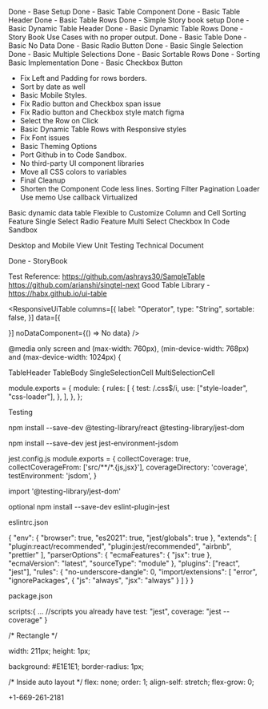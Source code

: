 Done - Base Setup
Done - Basic Table Component
Done - Basic Table Header
Done - Basic Table Rows
Done - Simple Story book setup
Done - Basic Dynamic Table Header
Done - Basic Dynamic Table Rows
Done - Story Book Use Cases with no proper output.
Done - Basic Table
Done - Basic No Data
Done - Basic Radio Button
Done - Basic Single Selection
Done - Basic Multiple Selections
Done - Basic Sortable Rows
Done - Sorting Basic Implementation
Done - Basic Checkbox Button
- Fix Left and Padding for rows borders.
- Sort by date as well
- Basic Mobile Styles.
- Fix Radio button and Checkbox span issue
- Fix Radio button and Checkbox style match figma
- Select the Row on Click
- Basic Dynamic Table Rows with Responsive styles
- Fix Font issues
- Basic Theming Options
- Port Github in to Code Sandbox.
- No third-party UI component libraries
- Move all CSS colors to variables
- Final Cleanup
- Shorten the Component Code less lines.
Sorting
Filter
Pagination
Loader
Use memo
Use callback
Virtualized

Basic dynamic data table
Flexible to Customize Column and Cell
Sorting Feature
Single Select Radio Feature
Multi Select Checkbox
In Code Sandbox

Desktop and Mobile View
Unit Testing
Technical Document

Done - StoryBook

Test Reference:
https://github.com/ashrays30/SampleTable
https://github.com/arianshi/singtel-next
Good Table Library - https://habx.github.io/ui-table

<ResponsiveUiTable
  columns=[{
    label: "Operator",
    type: "String",
    sortable: false,
  }]
  data=[{

  }]
  noDataComponent={() => <span>No data</span>}
/>


@media only screen and (max-width: 760px),
  (min-device-width: 768px) and (max-device-width: 1024px) {


TableHeader
TableBody
SingleSelectionCell
MultiSelectionCell

module.exports = {
  module: {
    rules: [
      {
        test: /\.css$/i,
        use: ["style-loader", "css-loader"],
      },
    ],
  },
};

Testing

npm install --save-dev @testing-library/react @testing-library/jest-dom

npm install --save-dev jest jest-environment-jsdom

jest.config.js
module.exports = {
    collectCoverage: true,
    collectCoverageFrom: ['src/**/*.{js,jsx}'],
    coverageDirectory: 'coverage',
    testEnvironment: 'jsdom',
}

import '@testing-library/jest-dom'

optional
npm install --save-dev eslint-plugin-jest


eslintrc.json

{
    "env": {
        "browser": true,
        "es2021": true,
        "jest/globals": true
    },
    "extends": [
        "plugin:react/recommended",
        "plugin:jest/recommended",
        "airbnb",
        "prettier"
    ],
    "parserOptions": {
        "ecmaFeatures": {
            "jsx": true
        },
        "ecmaVersion": "latest",
        "sourceType": "module"
    },
    "plugins": ["react", "jest"],
    "rules": {
        "no-underscore-dangle": 0,
        "import/extensions": [
            "error",
            "ignorePackages",
            {
                "js": "always",
                "jsx": "always"
            }
        ]
    }
}

package.json

scripts:{
... //scripts you already have
test: "jest",
coverage: "jest --coverage"
}


/* Rectangle */

width: 211px;
height: 1px;

background: #E1E1E1;
border-radius: 1px;

/* Inside auto layout */
flex: none;
order: 1;
align-self: stretch;
flex-grow: 0;



+1-669-261-2181
